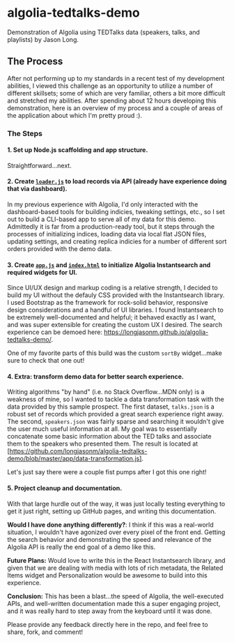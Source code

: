 # algolia-tedtalks-demo

Demonstration of Algolia using TEDTalks data (speakers, talks, and playlists) by Jason Long.

## The Process

After not performing up to my standards in a recent test of my development abilities, I viewed this challenge as an opportunity to utilize a number of different skillsets; some of which are very familiar, others a bit more difficult and stretched my abilities. After spending about 12 hours developing this demonstration, here is an overview of my process and a couple of areas of the application about which I'm pretty proud :).

### The Steps

#### 1. Set up Node.js scaffolding and app structure.
Straightforward...next.

#### 2. Create [`loader.js`](https://github.com/longjasonm/algolia-tedtalks-demo/blob/master/app/loader.js) to load records via API (already have experience doing that via dashboard).
In my previous experience with Algolia, I'd only interacted with the dashboard-based tools for building indicies, tweaking settings, etc., so I set out to build a CLI-based app to serve all of my data for this demo. Admittedly it is far from a production-ready tool, but it steps through the processes of initializing indices, loading data via local flat JSON files, updating settings, and creating replica indicies for a number of different sort orders provided with the demo data. 

#### 3. Create [`app.js`](https://github.com/longjasonm/algolia-tedtalks-demo/blob/master/app/app.js) and [`index.html`](https://github.com/longjasonm/algolia-tedtalks-demo/blob/master/index.html) to initialize Algolia Instantsearch and required widgets for UI.
Since UI/UX design and markup coding is a relative strength, I decided to build my UI without the defauly CSS provided with the Instantsearch library. I used Bootstrap as the framework for rock-solid behavior, responsive design considerations and a handful of UI libraries. I found Instantsearch to be extremely well-documented and helpful; it behaved exactly as I want, and was super extensible for creating the custom UX I desired. The search experience can be demoed here: https://longjasonm.github.io/algolia-tedtalks-demo/.

One of my favorite parts of this build was the custom `sortBy` widget...make sure to check that one out!

#### 4. Extra: transform demo data for better search experience.
Writing algorithms "by hand" (i.e. no Stack Overflow...MDN only) is a weakness of mine, so I wanted to tackle a data transformation task with the data provided by this sample prospect. The first dataset, `talks.json` is a robust set of records which provided a great search experience right away. The second, `speakers.json` was fairly sparse and searching it wouldn't give the user much useful information at all. My goal was to essentially concatenate some basic information about the TED talks and associate them to the speakers who presented them. The result is located at [https://github.com/longjasonm/algolia-tedtalks-demo/blob/master/app/data-transformation.js].

Let's just say there were a couple fist pumps after I got this one right!

#### 5. Project cleanup and documentation.
With that large hurdle out of the way, it was just locally testing everything to get it just right, setting up GitHub pages, and writing this documentation. 

**Would I have done anything differently?**: I think if this was a real-world situation, I wouldn't have agonized over every pixel of the front end. Getting the search behavior and demonstrating the speed and relevance of the Algolia API is really the end goal of a demo like this.

**Future Plans:** Would love to write this in the React Instantsearch library, and given that we are dealing with media with lots of rich metadata, the Related Items widget and Personalization would be awesome to build into this experience.

**Conclusion:**
This has been a blast...the speed of Algolia, the well-executed APIs, and well-written documentation made this a super engaging project, and it was really hard to step away from the keyboard until it was done. 

Please provide any feedback directly here in the repo, and feel free to share, fork, and comment! 
